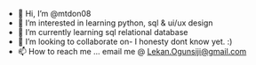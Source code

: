 - 👋 Hi, I’m @mtdon08
- 👀 I’m interested in learning python, sql & ui/ux design
- 🌱 I’m currently learning sql relational database
- 💞️ I’m looking to collaborate on- I honesty dont know yet. :)
- 📫 How to reach me ... email me @ Lekan.Ogunsiji@gmail.com

<!---
mtdon08/mtdon08 is a ✨ special ✨ repository because its `README.md` (this file) appears on your GitHub profile.
You can click the Preview link to take a look at your changes.
--->
